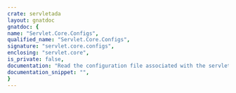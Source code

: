 ```yaml
---
crate: servletada
layout: gnatdoc
gnatdoc: {
name: "Servlet.Core.Configs",
qualified_name: "Servlet.Core.Configs",
signature: "servlet.core.configs",
enclosing: "servlet.core",
is_private: false,
documentation: "Read the configuration file associated with the servlet container.",
documentation_snippet: "",
}
---
```

